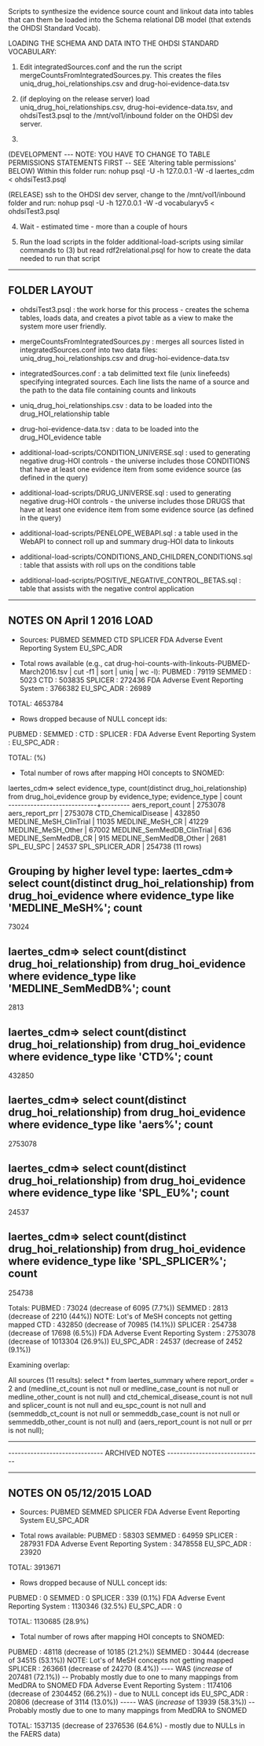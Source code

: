 Scripts to synthesize the evidence source count and linkout data into
tables that can them be loaded into the Schema relational DB model
(that extends the OHDSI Standard Vocab). 

LOADING THE SCHEMA AND DATA INTO THE OHDSI STANDARD VOCABULARY: 

1) Edit integratedSources.conf and the run the script
   mergeCountsFromIntegratedSources.py. This creates the files
   uniq_drug_hoi_relationships.csv and drug-hoi-evidence-data.tsv

2) (if deploying on the release server)
   load uniq_drug_hoi_relationships.csv, drug-hoi-evidence-data.tsv,
   and ohdsiTest3.psql to the /mnt/vol1/inbound folder on the OHDSI
   dev server.

3)
 (DEVELOPMENT --- NOTE: YOU HAVE TO CHANGE TO TABLE PERMISSIONS STATEMENTS FIRST -- SEE 'Altering table permissions' BELOW)
 Within this folder run:
    nohup psql -U <user name> -h 127.0.0.1 -W -d laertes_cdm < ohdsiTest3.psql

(RELEASE)
 ssh to the OHDSI dev server, change to the /mnt/vol1/inbound folder
   and run:
   nohup psql -U <user name> -h 127.0.0.1 -W -d vocabularyv5 < ohdsiTest3.psql

4) Wait - estimated time - more than a couple of hours

5) Run the load scripts in the folder additional-load-scripts using
similar commands to (3) but read rdf2relational.psql for how to create
the data needed to run that script



------------------------------------------------------------------------
FOLDER LAYOUT
------------------------------------------------------------------------

- ohdsiTest3.psql : the work horse for this process - creates the
                    schema tables, loads data, and creates a pivot
                    table as a view to make the system more user
                    friendly. 

- mergeCountsFromIntegratedSources.py : merges all sources listed in
    				      	integratedSources.conf into
    				      	two data
    				      	files: uniq_drug_hoi_relationships.csv
    				      	and drug-hoi-evidence-data.tsv

- integratedSources.conf : a tab delimitted text file (unix linefeeds)
  			   specifying integrated sources. Each line
  			   lists the name of a source and the path to
  			   the data file containing counts and
  			   linkouts

- uniq_drug_hoi_relationships.csv : data to be loaded into the
  				    drug_HOI_relationship table

- drug-hoi-evidence-data.tsv : data to be loaded into the
    			       drug_HOI_evidence table

- additional-load-scripts/CONDITION_UNIVERSE.sql : used to generating negative drug-HOI controls - the universe includes those CONDITIONS that have at least one evidence item from some evidence source (as defined in the query) 

- additional-load-scripts/DRUG_UNIVERSE.sql : used to generating negative drug-HOI controls - the universe includes those DRUGS that have at least one evidence item from some evidence source (as defined in the query) 

- additional-load-scripts/PENELOPE_WEBAPI.sql : a table used in the WebAPI to connect roll up and summary drug-HOI data to linkouts

- additional-load-scripts/CONDITIONS_AND_CHILDREN_CONDITIONS.sql : table that assists with roll ups on the conditions table

- additional-load-scripts/POSITIVE_NEGATIVE_CONTROL_BETAS.sql : table that assists with the negative control application

---------------------------------------------------------------
NOTES ON April 1 2016 LOAD
---------------------------------------------------------------

* Sources: 
PUBMED
SEMMED
CTD
SPLICER
FDA Adverse Event Reporting System
EU_SPC_ADR


* Total rows available (e.g., cat drug-hoi-counts-with-linkouts-PUBMED-March2016.tsv | cut -f1 | sort | uniq | wc -l):
PUBMED : 79119
SEMMED : 5023
CTD :  503835
SPLICER : 272436
FDA Adverse Event Reporting System : 3766382
EU_SPC_ADR : 26989

TOTAL: 4653784

* Rows dropped because of NULL concept ids: 

PUBMED : 
SEMMED :
CTD : 
SPLICER : 
FDA Adverse Event Reporting System : 
EU_SPC_ADR : 

TOTAL:   (%)

* Total number of rows after mapping HOI concepts to SNOMED: 

laertes_cdm=> select evidence_type, count(distinct drug_hoi_relationship) from drug_hoi_evidence group by evidence_type;
       evidence_type        |  count  
----------------------------+---------
 aers_report_count          | 2753078
 aers_report_prr            | 2753078
 CTD_ChemicalDisease        |  432850
 MEDLINE_MeSH_ClinTrial     |   11035
 MEDLINE_MeSH_CR            |   41229
 MEDLINE_MeSH_Other         |   67002
 MEDLINE_SemMedDB_ClinTrial |     636
 MEDLINE_SemMedDB_CR        |     915
 MEDLINE_SemMedDB_Other     |    2681
 SPL_EU_SPC                 |   24537
 SPL_SPLICER_ADR            |  254738
(11 rows)

Grouping by higher level type:
laertes_cdm=> select count(distinct drug_hoi_relationship) from drug_hoi_evidence  where evidence_type like 'MEDLINE_MeSH%'; count 
-------
 73024

laertes_cdm=> select count(distinct drug_hoi_relationship) from drug_hoi_evidence  where evidence_type like 'MEDLINE_SemMedDB%';
 count 
-------
  2813

laertes_cdm=> select count(distinct drug_hoi_relationship) from drug_hoi_evidence  where evidence_type like 'CTD%';
 count  
--------
 432850

laertes_cdm=> select count(distinct drug_hoi_relationship) from drug_hoi_evidence  where evidence_type like 'aers%';
  count  
---------
 2753078

laertes_cdm=> select count(distinct drug_hoi_relationship) from drug_hoi_evidence  where evidence_type like 'SPL_EU%';
 count 
-------
 24537

laertes_cdm=> select count(distinct drug_hoi_relationship) from drug_hoi_evidence  where evidence_type like 'SPL_SPLICER%';
 count  
--------
 254738


Totals:
PUBMED : 73024 (decrease of 6095  (7.7%))
SEMMED : 2813 (decrease of 2210 (44%)) NOTE: Lot's of MeSH concepts not getting mapped
CTD : 432850 (decrease of 70985  (14.1%)) 
SPLICER : 254738 (decrease of 17698  (6.5%)) 
FDA Adverse Event Reporting System : 2753078  (decrease of 1013304 (26.9%)) 
EU_SPC_ADR : 24537 (decrease of 2452 (9.1%)) 

Examining overlap:

All sources (11 results):
select * from laertes_summary where report_order = 2 and (medline_ct_count is not null or medline_case_count is not null or medline_other_count is not null) and ctd_chemical_disease_count is not null and splicer_count is not null and eu_spc_count is not null and (semmeddb_ct_count is not null or semmeddb_case_count is not null or semmeddb_other_count is not null) and (aers_report_count is not null or prr is not null);





-----------------------------------------------------------------------------
------------------------------  ARCHIVED NOTES ------------------------------

---------------------------------------------------------------
NOTES ON 05/12/2015 LOAD
---------------------------------------------------------------

* Sources: 
PUBMED
SEMMED
SPLICER
FDA Adverse Event Reporting System
EU_SPC_ADR


* Total rows available:
PUBMED : 58303
SEMMED : 64959
SPLICER : 287931
FDA Adverse Event Reporting System : 3478558
EU_SPC_ADR : 23920

TOTAL: 3913671

* Rows dropped because of NULL concept ids: 

PUBMED : 0
SEMMED : 0
SPLICER : 339 (0.1%)
FDA Adverse Event Reporting System : 1130346 (32.5%)
EU_SPC_ADR : 0

TOTAL: 1130685  (28.9%)

* Total number of rows after mapping HOI concepts to SNOMED: 

PUBMED : 48118  (decrease of 10185  (21.2%))
SEMMED : 30444 (decrease of 34515 (53.1%)) NOTE: Lot's of MeSH concepts not getting mapped
SPLICER : 263661 (decrease of 24270 (8.4%))  ---- WAS (*increase* of 207481  (72.1%)) -- Probably mostly due to one to many mappings from MedDRA to SNOMED
FDA Adverse Event Reporting System : 1174106  (decrease of 2304452 (66.2%)) - due to NULL concept ids
EU_SPC_ADR : 20806 (decrease of 3114 (13.0%)) ----- WAS (*increase* of 13939 (58.3%)) -- Probably mostly due to one to many mappings from MedDRA to SNOMED

TOTAL: 1537135 (decrease of 2376536 (64.6%) - mostly due to NULLs in the FAERS data)